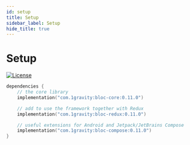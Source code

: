 ```yaml
---
id: setup
title: Setup
sidebar_label: Setup
hide_title: true
---
```


# Setup

[![License](https://img.shields.io/badge/License-Apache%202.0-blue.svg)](http://www.apache.org/licenses/LICENSE-2.0)

```kotlin
dependencies {
    // the core library
    implementation("com.1gravity:bloc-core:0.11.0")

    // add to use the framework together with Redux
    implementation("com.1gravity:bloc-redux:0.11.0")

    // useful extensions for Android and Jetpack/JetBrains Compose
    implementation("com.1gravity:bloc-compose:0.11.0")
}
```
